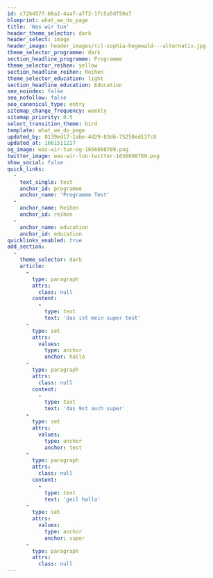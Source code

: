 ```yaml
---
id: c72b457f-66a2-4aa7-a7f2-1fc5a5df50a7
blueprint: what_we_do_page
title: 'Was wir tun'
header_theme_selector: dark
header_select: image
header_image: header_images/(c)-sophia-hegewald---alternativ.jpg
theme_selector_programme: dark
section_headline_programme: Programme
theme_selector_reihen: yellow
section_headline_reihen: Reihen
theme_selector_education: light
section_headline_education: Education
seo_noindex: false
seo_nofollow: false
seo_canonical_type: entry
sitemap_change_frequency: weekly
sitemap_priority: 0.5
select_transition_theme: bird
template: what_we_do_page
updated_by: 8139ed17-1abe-4d29-83d6-75258ed137c8
updated_at: 1661511227
og_image: was-wir-tun-og-1656608789.png
twitter_image: was-wir-tun-twitter-1656608789.png
show_social: false
quick_links:
  -
    text_single: test
    anchor_id: programme
    anchor_name: 'Programme Test'
  -
    anchor_name: Reihen
    anchor_id: reihen
  -
    anchor_name: education
    anchor_id: education
quicklinks_enabled: true
add_section:
  -
    theme_selector: dark
    article:
      -
        type: paragraph
        attrs:
          class: null
        content:
          -
            type: text
            text: 'das ist mein super test'
      -
        type: set
        attrs:
          values:
            type: anchor
            anchor: hallo
      -
        type: paragraph
        attrs:
          class: null
        content:
          -
            type: text
            text: 'das 9st auch super'
      -
        type: set
        attrs:
          values:
            type: anchor
            anchor: test
      -
        type: paragraph
        attrs:
          class: null
        content:
          -
            type: text
            text: 'geil hallo'
      -
        type: set
        attrs:
          values:
            type: anchor
            anchor: super
      -
        type: paragraph
        attrs:
          class: null
---
```

